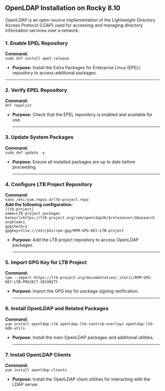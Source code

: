 ## **OpenLDAP Installation on Rocky 8.10**
OpenLDAP is an open-source implementation of the Lightweight Directory Access Protocol (LDAP) used for accessing and managing directory information services over a network.

### **1\. Enable EPEL Repository**

**Command:**  
`sudo dnf install epel-release`

* **Purpose:** Install the Extra Packages for Enterprise Linux (EPEL) repository to access additional packages.

---

 ### **2\. Verify EPEL Repository**

  **Command:**  
  `dnf repolist`  
* **Purpose:** Check that the EPEL repository is enabled and available for use.

  ---

 ### **3\. Update System Packages**

  **Command:**  
  `sudo dnf update -y`  
* **Purpose:** Ensure all installed packages are up to date before proceeding. 

  ---

 ### **4\. Configure LTB Project Repository**

  **Command:**  
  `nano /etc/yum.repos.d/ltb-project.repo`  
  **Add the following configuration:**  
  `[ltb-project]`  
  `name=LTB project packages`  
  `baseurl=https://ltb-project.org/rpm/openldap26/$releasever/$basearch`  
  `enabled=1`  
  `gpgcheck=1`  
  `gpgkey=file:///etc/pki/rpm-gpg/RPM-GPG-KEY-LTB-project`  
  
* **Purpose:** Add the LTB project repository to access OpenLDAP packages.  

  ---

 ### **5\. Import GPG Key for LTB Project**

  **Command:**  
  `rpm --import https://ltb-project.org/documentation/_static/RPM-GPG-KEY-LTB-PROJECT-SECURITY`  
* **Purpose:** Import the GPG key for package signing verification.  

  ---

 ### **6\. Install OpenLDAP and Related Packages**

  **Command:**  
  `yum install openldap-ltb openldap-ltb-contrib-overlays openldap-ltb-mdb-utils`  
* **Purpose:** Install the main OpenLDAP packages and additional utilities.  

  ---

 ### **7\. Install OpenLDAP Clients**

  **Command:**  
  `yum install openldap-clients`  
* **Purpose:** Install the OpenLDAP client utilities for interacting with the LDAP server.  
